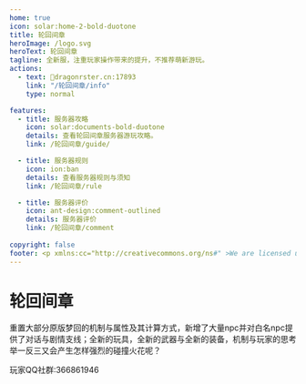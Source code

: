 ```yaml
---
home: true
icon: solar:home-2-bold-duotone
title: 轮回间章
heroImage: /logo.svg
heroText: 轮回间章
tagline: 全新服，注重玩家操作带来的提升，不推荐萌新游玩。
actions:
  - text: 🔗dragonrster.cn:17893
    link: "/轮回间章/info"
    type: normal

features:
  - title: 服务器攻略
    icon: solar:documents-bold-duotone
    details: 查看轮回间章服务器游玩攻略。
    link: /轮回间章/guide/

  - title: 服务器规则
    icon: ion:ban
    details: 查看服务器规则与须知
    link: /轮回间章/rule

  - title: 服务器评价
    icon: ant-design:comment-outlined
    details: 服务器评价
    link: /轮回间章/comment
  
copyright: false
footer: <p xmlns:cc="http://creativecommons.org/ns#" >We are licensed under <a href="http://creativecommons.org/licenses/by/4.0/?ref=chooser-v1" target="_blank" rel="license noopener noreferrer" style="display:inline-block;">CC BY 4.0<img style="height:22px!important;margin-left:3px;vertical-align:text-bottom;" src="https://mirrors.creativecommons.org/presskit/icons/cc.svg?ref=chooser-v1"><img style="height:22px!important;margin-left:3px;vertical-align:text-bottom;" src="https://mirrors.creativecommons.org/presskit/icons/by.svg?ref=chooser-v1"></a></p><br />网站所涉及的公司名称、商标、产品等均为其各自所有者的资产，仅供识别。涉及游戏内的剧情文本为MayorTW & 紅石口袋所有。<br />"Minecraft"以及"我的世界"为美国微软公司的商标 本站与微软公司没有从属关系。| © 2015 - 2025 3ON EM
---
```




# 轮回间章

重置大部分原版梦回的机制与属性及其计算方式，新增了大量npc并对白名npc提供了对话与剧情支线；全新的玩具，全新的武器与全新的装备，机制与玩家的思考举一反三又会产生怎样强烈的碰撞火花呢？

玩家QQ社群:366861946
